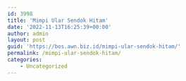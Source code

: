 ```yaml
---
id: 3998
title: 'Mimpi Ular Sendok Hitam'
date: '2022-11-13T16:25:39+00:00'
author: admin
layout: post
guid: 'https://bos.awn.biz.id/mimpi-ular-sendok-hitam/'
permalink: /mimpi-ular-sendok-hitam/
categories:
    - Uncategorized
---
```


